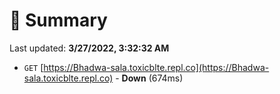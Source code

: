 # 📖 Summary
Last updated: **3/27/2022, 3:32:32 AM**

- `GET` [https://Bhadwa-sala.toxicblte.repl.co](https://Bhadwa-sala.toxicblte.repl.co) - **Down** (674ms)
